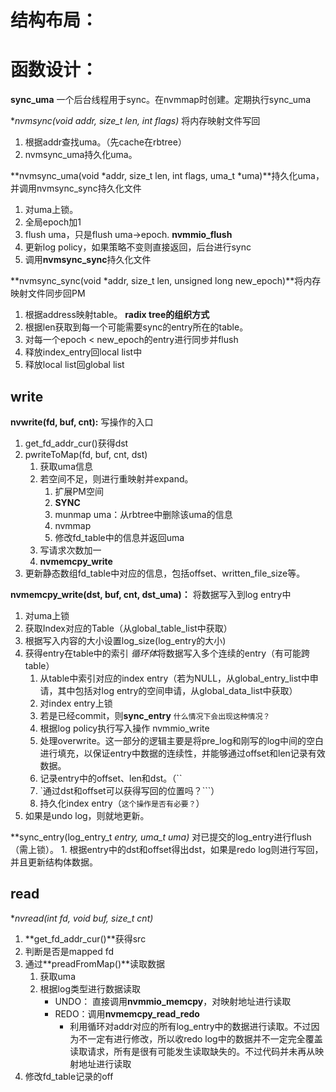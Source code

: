 # 结构布局：



# 函数设计：
**sync_uma** 一个后台线程用于sync。在nvmmap时创建。定期执行sync_uma


**nvmsync(void *addr, size_t len, int flags)** 将内存映射文件写回
   1. 根据addr查找uma。（先cache在rbtree）
   2. nvmsync_uma持久化uma。

**nvmsync_uma(void *addr, size_t len, int flags, uma_t *uma)**持久化uma，并调用nvmsync_sync持久化文件
   1. 对uma上锁。
   2. 全局epoch加1
   3. flush uma，只是flush uma->epoch. **nvmmio_flush**
   4. 更新log policy，如果策略不变则直接返回，后台进行sync
   5. 调用**nvmsync_sync**持久化文件
   
**nvmsync_sync(void *addr, size_t len, unsigned long new_epoch)**将内存映射文件同步回PM
   1. 根据address映射table。 **radix tree的组织方式**
   2. 根据len获取到每一个可能需要sync的entry所在的table。
   3. 对每一个epoch < new_epoch的entry进行同步并flush
   4. 释放index_entry回local list中
   5. 释放local list回global list


## write
**nvwrite(fd, buf, cnt):** 写操作的入口
   1. get_fd_addr_cur()获得dst
   2. pwriteToMap(fd, buf, cnt, dst)
      1. 获取uma信息
      2. 若空间不足，则进行重映射并expand。
         1. 扩展PM空间
         2. **SYNC**
         3. munmap uma：从rbtree中删除该uma的信息
         4. nvmmap
         5. 修改fd_table中的信息并返回uma
      3. 写请求次数加一
      4. **nvmemcpy_write**
   3. 更新静态数组fd_table中对应的信息，包括offset、written_file_size等。

**nvmemcpy_write(dst, buf, cnt, dst_uma)：** 将数据写入到log entry中
   1. 对uma上锁
   2. 获取Index对应的Table（从global_table_list中获取）
   3. 根据写入内容的大小设置log_size(log_entry的大小)
   4. 获得entry在table中的索引
     *循环体*将数据写入多个连续的entry（有可能跨table）
      1. 从table中索引对应的index entry（若为NULL，从global_entry_list中申请，其中包括对log entry的空间申请，从global_data_list中获取）
      2. 对index entry上锁
      3. 若是已经commit，则**sync_entry** ```什么情况下会出现这种情况？```
      4. 根据log policy执行写入操作 nvmmio_write
      5. 处理overwrite。这一部分的逻辑主要是将pre_log和刚写的log中间的空白进行填充，以保证entry中数据的连续性，并能够通过offset和len记录有效数据。
      6. 记录entry中的offset、len和dst。（``
      7. `通过dst和offset可以获得写回的位置吗？```）
      8. 持久化index entry（```这个操作是否有必要？```）
   5. 如果是undo log，则就地更新。

**sync_entry(log_entry_t *entry, uma_t *uma)** 对已提交的log_entry进行flush（需上锁）。
    1. 根据entry中的dst和offset得出dst，如果是redo log则进行写回，并且更新结构体数据。








## read
**nvread(int fd, void *buf, size_t cnt)**
   1. **get_fd_addr_cur()**获得src
   2. 判断是否是mapped fd
   3. 通过**preadFromMap()**读取数据
      1. 获取uma
      2. 根据log类型进行数据读取
         - UNDO： 直接调用**nvmmio_memcpy**，对映射地址进行读取
         - REDO：调用**nvmemcpy_read_redo**
           - 利用循环对addr对应的所有log_entry中的数据进行读取。不过因为不一定有进行修改，所以收redo log中的数据并不一定完全覆盖读取请求，所有是很有可能发生读取缺失的。不过代码并未再从映射地址进行读取
   4. 修改fd_table记录的off





      